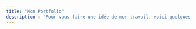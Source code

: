 ```yaml
---
title: "Mon Portfolio"
description : "Pour vous faire une idée de mon travail, voici quelques projets publics sur lesquels j'ai travaillé. Ne pouvant tout montrer ici, je serai ravi de pouvoir discuter plus en détail de mon travail en personne."
---
```

